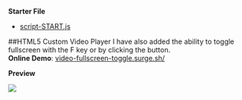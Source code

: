 **Starter File**
* [script-START.js](https://github.com/wesbos/JavaScript30/blob/master/11%20-%20Custom%20Video%20Player/scripts-FINISHED.js)

##HTML5 Custom Video Player
I have also added the ability to toggle fullscreen with the F key or by clicking the button.    
**Online Demo**: [video-fullscreen-toggle.surge.sh/](http://video-fullscreen-toggle.surge.sh/)

**Preview**

![](https://i.imgur.com/DXinblF.png?raw=true)

